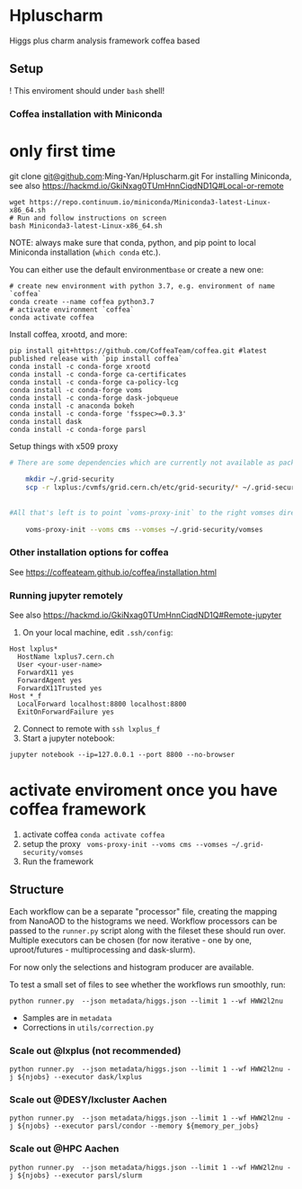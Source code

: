# Hpluscharm
Higgs plus charm analysis framework coffea based


## Setup
! This enviroment should under `bash` shell! 
### Coffea installation with Miniconda
# only first time 
git clone git@github.com:Ming-Yan/Hpluscharm.git
For installing Miniconda, see also https://hackmd.io/GkiNxag0TUmHnnCiqdND1Q#Local-or-remote
```
wget https://repo.continuum.io/miniconda/Miniconda3-latest-Linux-x86_64.sh
# Run and follow instructions on screen
bash Miniconda3-latest-Linux-x86_64.sh
```
NOTE: always make sure that conda, python, and pip point to local Miniconda installation (`which conda` etc.).

You can either use the default environment`base` or create a new one:
```
# create new environment with python 3.7, e.g. environment of name `coffea`
conda create --name coffea python3.7
# activate environment `coffea`
conda activate coffea
```
Install coffea, xrootd, and more:
```
pip install git+https://github.com/CoffeaTeam/coffea.git #latest published release with `pip install coffea`
conda install -c conda-forge xrootd
conda install -c conda-forge ca-certificates
conda install -c conda-forge ca-policy-lcg
conda install -c conda-forge voms
conda install -c conda-forge dask-jobqueue
conda install -c anaconda bokeh 
conda install -c conda-forge 'fsspec>=0.3.3'
conda install dask
conda install -c conda-forge parsl
```
Setup things with x509 proxy
```bash
# There are some dependencies which are currently not available as packages, so we'll have to copy them from `/cvmfs/grid.cern.ch/etc/grid-security/`
   
    mkdir ~/.grid-security
    scp -r lxplus:/cvmfs/grid.cern.ch/etc/grid-security/* ~/.grid-security
   
    
#All that's left is to point `voms-proxy-init` to the right vomses directory
   
    voms-proxy-init --voms cms --vomses ~/.grid-security/vomses
```


### Other installation options for coffea
See https://coffeateam.github.io/coffea/installation.html
### Running jupyter remotely
See also https://hackmd.io/GkiNxag0TUmHnnCiqdND1Q#Remote-jupyter
1. On your local machine, edit `.ssh/config`:
```
Host lxplus*
  HostName lxplus7.cern.ch
  User <your-user-name>
  ForwardX11 yes
  ForwardAgent yes
  ForwardX11Trusted yes
Host *_f
  LocalForward localhost:8800 localhost:8800
  ExitOnForwardFailure yes
```
2. Connect to remote with `ssh lxplus_f`
3. Start a jupyter notebook:
```
jupyter notebook --ip=127.0.0.1 --port 8800 --no-browser
```




#  activate enviroment once you have coffea framework 
1. activate coffea
`conda activate coffea`
2. setup the proxy
` voms-proxy-init --voms cms --vomses ~/.grid-security/vomses`
3. Run the framework



## Structure

Each workflow can be a separate "processor" file, creating the mapping from NanoAOD to
the histograms we need. Workflow processors can be passed to the `runner.py` script 
along with the fileset these should run over. Multiple executors can be chosen 
(for now iterative - one by one, uproot/futures - multiprocessing and dask-slurm). 

For now only the selections and histogram producer are available.

To test a small set of files to see whether the workflows run smoothly, run:
```
python runner.py  --json metadata/higgs.json --limit 1 --wf HWW2l2nu
```
- Samples are in `metadata`
- Corrections in `utils/correction.py` 

### Scale out @lxplus (not recommended)

```
python runner.py  --json metadata/higgs.json --limit 1 --wf HWW2l2nu -j ${njobs} --executor dask/lxplus
``` 
### Scale out @DESY/lxcluster Aachen

```
python runner.py  --json metadata/higgs.json --limit 1 --wf HWW2l2nu -j ${njobs} --executor parsl/condor --memory ${memory_per_jobs}
```
### Scale out @HPC Aachen

```
python runner.py  --json metadata/higgs.json --limit 1 --wf HWW2l2nu -j ${njobs} --executor parsl/slurm
```



